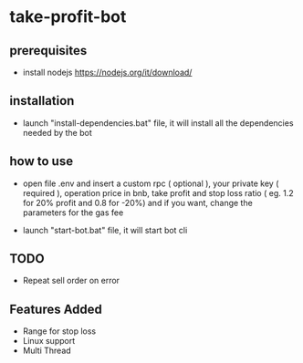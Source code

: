 # take-profit-bot

## prerequisites

- install nodejs https://nodejs.org/it/download/

## installation

- launch "install-dependencies.bat" file, it will install all the dependencies needed by the bot

## how to use

- open file .env and insert a custom rpc ( optional ), your private key ( required ), operation price in bnb, take profit and stop loss ratio ( eg. 1.2 for 20% profit and 0.8 for -20%) and if you want, change the parameters for the gas fee

- launch "start-bot.bat" file, it will start bot cli

## TODO
- Repeat sell order on error

## Features Added
- Range for stop loss
- Linux support
- Multi Thread


